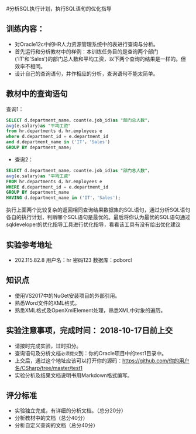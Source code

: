 #分析SQL执行计划，执行SQL语句的优化指导

## 训练内容：
- 对Oracle12c中的HR人力资源管理系统中的表进行查询与分析。
- 首先运行和分析教材中的样例：本训练任务目的是查询两个部门('IT'和'Sales')的部门总人数和平均工资，以下两个查询的结果是一样的。但效率不相同。
- 设计自己的查询语句，并作相应的分析，查询语句不能太简单。

## 教材中的查询语句

查询1：

```SQL
SELECT d.department_name，count(e.job_id)as "部门总人数"，
avg(e.salary)as "平均工资"
from hr.departments d，hr.employees e
where d.department_id = e.department_id
and d.department_name in ('IT'，'Sales')
GROUP BY department_name;
```

- 查询2：
```SQL
SELECT d.department_name，count(e.job_id)as "部门总人数"，
avg(e.salary)as "平均工资"
FROM hr.departments d，hr.employees e
WHERE d.department_id = e.department_id
GROUP BY department_name
HAVING d.department_name in ('IT'，'Sales');
```

执行上面两个比较复杂的返回相同查询结果数据集的SQL语句，通过分析SQL语句各自的执行计划，判断哪个SQL语句是最优的。最后将你认为最优的SQL语句通过sqldeveloper的优化指导工具进行优化指导，看看该工具有没有给出优化建议


## 实验参考地址
- 202.115.82.8 用户名：hr  密码123 数据库：pdborcl

## 知识点
- 使用VS2017中的NuGet安装项目的外部引用。
- 熟悉Word文件的XML格式。
- 熟悉XML格式及OpenXmlElement处理，熟悉XML中对象的遍历。

## 实验注意事项，完成时间： 2018-10-17日前上交
- 请按时完成实验，过时扣分。
- 查询语句及分析文档`必须提交`到：你的Oracle项目中的test1目录中。
- 上交后，通过这个地址应该可以打开你的源码：https://github.com/你的用户名/CSharp/tree/master/test1
- 实验分析及结果文档说明书用Markdown格式编写。

## 评分标准
- 实验独立完成，有详细的分析文档。（总分20分）
- 分析教材中的文档（总分40分）
- 分析自定义查询的文档（总分40分）
